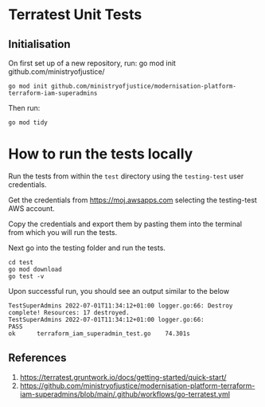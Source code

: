 # Terratest Unit Tests

## Initialisation

On first set up of a new repository, run: go mod init github.com/ministryofjustice/<repo-name>

```shell
go mod init github.com/ministryofjustice/modernisation-platform-terraform-iam-superadmins
```

Then run:

```shell
go mod tidy
```

# How to run the tests locally

Run the tests from within the `test` directory using the `testing-test` user credentials.

Get the credentials from https://moj.awsapps.com selecting the testing-test AWS account.

Copy the credentials and export them by pasting them into the terminal from which you will run the tests.

Next go into the testing folder and run the tests.

```shell
cd test
go mod download
go test -v
```

Upon successful run, you should see an output similar to the below

```shell
TestSuperAdmins 2022-07-01T11:34:12+01:00 logger.go:66: Destroy complete! Resources: 17 destroyed.
TestSuperAdmins 2022-07-01T11:34:12+01:00 logger.go:66:
PASS
ok  	terraform_iam_superadmin_test.go	74.301s

```

## References

1. https://terratest.gruntwork.io/docs/getting-started/quick-start/
2. https://github.com/ministryofjustice/modernisation-platform-terraform-iam-superadmins/blob/main/.github/workflows/go-terratest.yml
